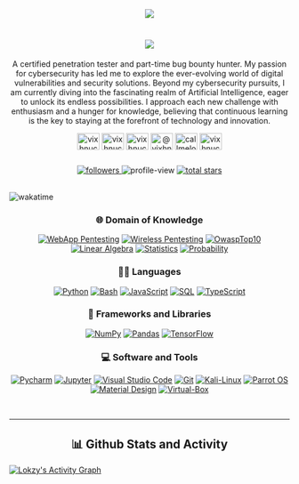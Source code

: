 <div align="center">
  <a href="https://github.com/DenverCoder1/readme-typing-svg">
    <img src="https://readme-typing-svg.demolab.com/?lines=Currently%20delving%20into%20the%20AI%20realm%20%20;Exploring%20the%20endless%20possibilities%20of%20AI%20%20;Stepping%20into%20the%20AI%20labyrinth;&font=Righteous&center=true&width=800&height=40&color=6cc644&vCenter=true&pause=1000&size=30" />
  </a>
</div>

<h1 align="center">
  <img src="https://readme-typing-svg.herokuapp.com/?font=Righteous&size=25&center=true&vCenter=true&width=500&height=70&duration=3000&lines=Hi+There!+👋;+I'm+Vishnu%20Chandran;%20aka%20Lokzy+!" />
</h1>

<p align="center">
  A certified penetration tester and part-time bug bounty hunter. My passion for cybersecurity has led me to explore the ever-evolving world of digital vulnerabilities and security solutions. Beyond my cybersecurity pursuits, I am currently diving into the fascinating realm of Artificial Intelligence, eager to unlock its endless possibilities. I approach each new challenge with enthusiasm and a hunger for knowledge, believing that continuous learning is the key to staying at the forefront of technology and innovation.
</p>

<p align="center">
<a href="https://dev.to/vixhnuchandran" target="blank"><img align="center" src="https://raw.githubusercontent.com/rahuldkjain/github-profile-readme-generator/master/src/images/icons/Social/devto.svg" alt="vixhnuchandran" height="30" width="40" /></a>
<a href="https://twitter.com/vixhnuchandran" target="blank"><img align="center" src="https://raw.githubusercontent.com/rahuldkjain/github-profile-readme-generator/master/src/images/icons/Social/twitter.svg" alt="vixhnuchandran" height="30" width="40" /></a>
<a href="https://instagram.com/vixhnuchandran" target="blank"><img align="center" src="https://raw.githubusercontent.com/rahuldkjain/github-profile-readme-generator/master/src/images/icons/Social/instagram.svg" alt="vixhnuchandran" height="30" width="40" /></a>
<a href="https://medium.com/@vixhnuchandran" target="blank"><img align="center" src="https://raw.githubusercontent.com/rahuldkjain/github-profile-readme-generator/master/src/images/icons/Social/medium.svg" alt="@vixhnuchandran" height="30" width="40" /></a>
<a href="https://www.hackerrank.com/callmelokzy" target="blank"><img align="center" src="https://raw.githubusercontent.com/rahuldkjain/github-profile-readme-generator/master/src/images/icons/Social/hackerrank.svg" alt="callmelokzy" height="30" width="40" /></a>
<a href="https://www.leetcode.com/vixhnuchandran" target="blank"><img align="center" src="https://raw.githubusercontent.com/rahuldkjain/github-profile-readme-generator/master/src/images/icons/Social/leet-code.svg" alt="vixhnuchandran" height="30" width="40" /></a>
</p>

<!-- Social badges section -->
<!-- Badges with custom icons - https://github.com/DenverCoder1/custom-icon-badges -->
<!-- View counter - https://github.com/DenverCoder1/Simple-View-Counter -->
<div style="display: flex; justify-content: center;">
  <p align="center">
    <a href="https://github.com/DenverCoder1?tab=followers">
      <img alt="followers" title="Follow me on Github" src="https://custom-icon-badges.demolab.com/github/followers/vixhnuchandran?color=236ad3&labelColor=1155ba&style=for-the-badge&logo=person-add&label=Follow&logoColor=white" />
    </a>
    <img alt="profile-view" src="https://komarev.com/ghpvc/?username=vixhnuchandran&color=blueviolet" style="max-width: 115px; height: auto;" />
    <a href="https://github.com/DenverCoder1?tab=repositories&sort=stargazers">
      <img alt="total stars" title="Total stars on GitHub" src="https://custom-icon-badges.demolab.com/github/stars/vixhnuchandran?color=55960c&style=for-the-badge&labelColor=488207&logo=star" />
    </a>
  </p>
</div>

<br/>

<img align="centre" title="wakatime" src="https://wakatime.com/share/@a90dbf0d-7fde-496e-a643-16a15e93669b/c5a7abaf-a352-4d4a-9855-8294c69b6d76.svg" />

<h3 align="center">🌐 Domain of Knowledge</h3>

<p align="center">
  <a href="#"><img alt="WebApp Pentesting" src="https://img.shields.io/badge/WebApp Pentesting-327FC7.svg?logo=app&logoColor=white"></a>
  <a href="#"><img alt="Wireless Pentesting" src="https://img.shields.io/badge/Wireless Pentesting-4ea94b.svg?logo=net&logoColor=white"></a>
  <a href="#"><img alt="OwaspTop10" src="https://img.shields.io/badge/OwaspTop10-430098.svg?logo=owasp&logoColor=white"></a>
  <a href="#"><img alt="Linear Algebra" src="https://img.shields.io/badge/Linear Algebra-00f.svg?logo=Algebra&logoColor=white"></a>
  <a href="#"><img alt="Statistics" src="https://img.shields.io/badge/Statistics-010101.svg?logo=table&logoColor=white"></a>
  <a href="#"><img alt="Probability" src="https://img.shields.io/badge/Probability-F00000.svg?logo=Probability&logoColor=white"></a>
</p>

<h3 align="center">👨‍💻 Languages</h3>

<p align="center">
  <a href="https://github.com/search?q=user%3ADenverCoder1+language%3Apython"><img alt="Python" src="https://img.shields.io/badge/Python-14354C.svg?logo=python&logoColor=white"></a>
  <a href="https://github.com/search?q=user%3ADenverCoder1+language%3Abash"><img alt="Bash" src="https://img.shields.io/badge/Bash-121011.svg?logo=gnu-bash&logoColor=white"></a>
  <a href="https://github.com/search?q=user%3ADenverCoder1+language%3Ajavascript"><img alt="JavaScript" src="https://img.shields.io/badge/JavaScript-F7DF1E.svg?logo=javascript&logoColor=black"></a>
  <a href="https://github.com/search?q=user%3ADenverCoder1+language%3Asql"><img alt="SQL" src="https://custom-icon-badges.demolab.com/badge/SQL-025E8C.svg?logo=database&logoColor=white"></a>
  <a href="https://github.com/search?q=user%3ADenverCoder1+language%3AtypeScript"><img alt="TypeScript" src="https://img.shields.io/badge/TypeScript-007ACC.svg?logo=typescript&logoColor=white"></a>
</p>

<h3 align="center">🧰 Frameworks and Libraries</h3>

<p align="center">
  <a href="#"><img alt="NumPy" src="https://img.shields.io/badge/Numpy-013243.svg?logo=numpy&logoColor=white"></a>
  <a href="#"><img alt="Pandas" src="https://img.shields.io/badge/Pandas-150458.svg?logo=pandas&logoColor=white"></a>
  <a href="#"><img alt="TensorFlow" src="https://img.shields.io/badge/TensorFlow-FF6F00.svg?logo=TensorFlow&logoColor=white"></a>
</p>

<h3 align="center">💻 Software and Tools</h3>

<p align="center">
  <a href="#"><img alt="Pycharm" src="https://img.shields.io/badge/Pycharm-34A853.svg?logo=pycharm&logoColor=white"></a>
  <a href="#"><img alt="Jupyter" src="https://img.shields.io/badge/Jupyter-F37626.svg?logo=Jupyter&logoColor=white"></a>
  <a href="#"><img alt="Visual Studio Code" src="https://img.shields.io/badge/VS%20Code-0078d7.svg?logo=visual-studio-code&logoColor=white"></a>
  <a href="#"><img alt="Git" src="https://img.shields.io/badge/Git-F05033.svg?logo=git&logoColor=white"></a>
  <a href="#"><img alt="Kali-Linux" src="https://img.shields.io/badge/KaliLinux-00f.svg?logo=kalilinux&logoColor=white"></a>
  <a href="#"><img alt="Parrot OS" src="https://img.shields.io/badge/ParrotOS-3B5526.svg?logo=debian&logoColor=white"></a>
  <a href="#"><img alt="Material Design" src="https://img.shields.io/badge/VMWare-0081CB.svg?logo=vmware&logoColor=white"></a>
  <a href="#"><img alt="Virtual-Box" src="https://img.shields.io/badge/-Virtualbox-E8E8E8?logo=virtualbox&logoColor=black"></a>
</p>

<br/><hr/>

<h2 align="center">📊 Github Stats and Activity</h2>

<!-- GitHub Readme Streak Stats - https://github.com/DenverCoder1/github-readme-streak-stats -->

<!-- https://github.com/ashutosh00710/github-readme-activity-graph -->
<a href="https://github.com/ashutosh00710/github-readme-activity-graph"><img alt="Lokzy's Activity Graph" src="https://github-readme-activity-graph.vercel.app/graph/?username=vixhnuchandran&bg_color=1F222E&color=F8D866&line=F85D7F&point=FFFFFF&hide_border=true" /></a>
